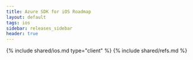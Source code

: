 ```yaml
---
title: Azure SDK for iOS Roadmap
layout: default
tags: ios
sidebar: releases_sidebar
header: true
---
```

{% include shared/ios.md type="client" %}
{% include shared/refs.md %}

